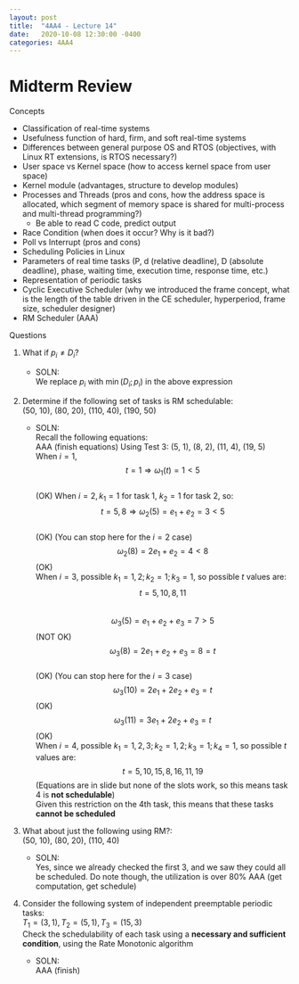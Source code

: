 ```yaml
---
layout: post
title:  "4AA4 - Lecture 14"
date:   2020-10-08 12:30:00 -0400
categories: 4AA4
---
```


Midterm Review
===

Concepts
- Classification of real-time systems
- Usefulness function of hard, firm, and soft real-time systems
- Differences between general purpose OS and RTOS (objectives, with Linux RT extensions, is RTOS necessary?)
- User space vs Kernel space (how to access kernel space from user space)
- Kernel module (advantages, structure to develop modules)
- Processes and Threads (pros and cons, how the address space is allocated, which segment of memory space is shared for multi-process and multi-thread programming?)
    - Be able to read C code, predict output
- Race Condition (when does it occur? Why is it bad?)
- Poll vs Interrupt (pros and cons)
- Scheduling Policies in Linux
- Parameters of real time tasks (P, d (relative deadline), D (absolute deadline), phase, waiting time, execution time, response time, etc.)
- Representation of periodic tasks
- Cyclic Executive Scheduler (why we introduced the frame concept, what is the length of the table driven in the CE scheduler, hyperperiod, frame size, scheduler designer)
- RM Scheduler (AAA)

Questions
1. What if $p_i \ne D_i$?
    - SOLN:  
    We replace $p_i$ with $\min(D_i; p_i)$ in the above expression
2. Determine if the following set of tasks is RM schedulable:  
(50, 10), (80, 20), (110, 40), (190, 50)
    - SOLN:  
    Recall the following equations:  
    AAA (finish equations)
    Using Test 3: (5, 1), (8, 2), (11, 4), (19, 5)  
    When $i=1$,  
    $$t=1 \Rightarrow \omega_1(t) = 1 \lt 5$$  
    (OK)
    When $i=2, k_1=1$ for task 1, $k_2=1$ for task 2, so:  
    $$t=5, 8 \Rightarrow \omega_2(5) = e_1 + e_2 = 3 \lt 5$$  
    (OK) (You can stop here for the $i=2$ case)  
    $$\omega_2(8)=2e_1 + e_2 = 4 \lt 8$$ (OK)  
    When $i=3$, possible $k_1 = 1, 2; k_2 = 1; k_3 = 1$, so possible *t* values are:  
    $$t=5, 10, 8, 11$$  
    $$\omega_3(5) = e_1 + e_2 + e_3 = 7 \gt 5$$  (NOT OK)
    $$\omega_3(8) = 2e_1 + e_2 + e_3 = 8 = t$$  
    (OK) (You can stop here for the $i=3$ case)  
    $$\omega_3(10) = 2e_1 + 2e_2 + e_3 = t$$ (OK)  
    $$\omega_3(11) = 3e_1 + 2e_2 + e_3 = t$$ (OK)  
    When $i=4$, possible $k_1=1,2,3; k_2=1,2; k_3=1; k_4 = 1$, so possible *t* values are:  
    $$t = 5, 10, 15, 8, 16, 11, 19$$
    (Equations are in slide but none of the slots work, so this means task 4 is **not schedulable**)  
    Given this restriction on the 4th task, this means that these tasks **cannot be scheduled**

3. What about just the following using RM?:  
(50, 10), (80, 20), (110, 40)
    - SOLN:  
    Yes, since we already checked the first 3, and we saw they could all be scheduled. Do note though, the utilization is over 80% AAA (get computation, get schedule)

4. Consider the following system of independent preemptable periodic tasks:  
$T_1 = (3,1), T_2 = (5, 1), T_3 = (15, 3)$  
Check the schedulability of each task using a **necessary and sufficient condition**, using the Rate Monotonic algorithm
    - SOLN:  
    AAA (finish)
